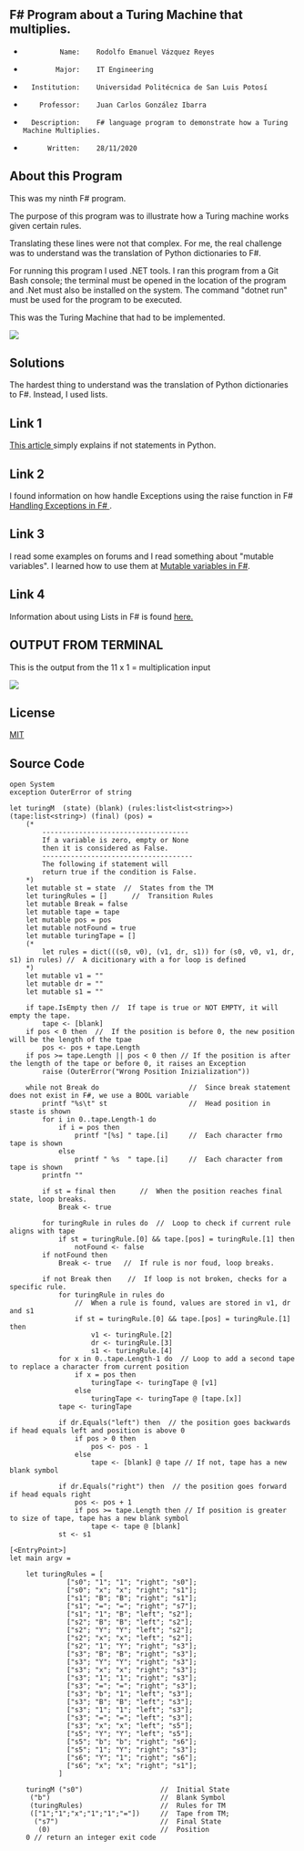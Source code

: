 ## F# Program about a Turing Machine that multiplies.

 *              Name:    Rodolfo Emanuel Vázquez Reyes
 *             Major:    IT Engineering
 *       Institution:    Universidad Politécnica de San Luis Potosí
 *         Professor:    Juan Carlos González Ibarra
 *       Description:    F# language program to demonstrate how a Turing Machine Multiplies. 
 *           Written:    28/11/2020

## About this Program 
This was my ninth F# program.

The purpose of this program was to illustrate how a Turing machine works given certain rules. 

Translating these lines were not that complex. For me, the real challenge was to understand was the translation of Python dictionaries to F#. 

For running this program I used .NET tools.
I ran this program from a Git Bash console; the terminal must be opened in the location of the program and .Net must also
be installed on the system. The command "dotnet run" must be used for the program to be executed. 

This was the Turing Machine that had to be implemented.

<img src="images/TM.png"> 

## Solutions
The hardest thing to understand was the translation of Python dictionaries to F#. 
Instead, I used lists. 

## Link 1
[ This article ](https://www.jquery-az.com/4-demos-python-if-not-and-not-in-operator/#:~:text=In%20Python%2C%20if%20a%20variable,the%20value%20of%20x%20%3D%200.)
simply explains if not statements in Python. 

## Link 2
I found information on how handle Exceptions using the raise function in F# [ Handling Exceptions in F# ](https://docs.microsoft.com/en-us/dotnet/fsharp/language-reference/exception-handling/the-raise-function).

## Link 3
I read some examples on forums and I read something about "mutable variables". I learned how to 
use them at [Mutable variables in F#]( https://docs.microsoft.com/en-us/dotnet/fsharp/language-reference/values/#:~:text=of%20functional%20programming.-,Mutable%20Variables,be%20modified%20in%20incorrect%20ways. ).

## Link 4
Information about using Lists in F# is found [here.](https://docs.microsoft.com/en-us/dotnet/fsharp/language-reference/lists) 


## OUTPUT FROM TERMINAL
This is the output from the 11 x 1 = multiplication input

<img src="images/dotnet.png"> 



## License
[MIT](https://choosealicense.com/licenses/mit/)


## Source Code
```F#
open System
exception OuterError of string

let turingM  (state) (blank) (rules:list<list<string>>) (tape:list<string>) (final) (pos) =
    (*
        ------------------------------------
        If a variable is zero, empty or None 
        then it is considered as False.
        -------------------------------------
        The following if statement will
        return true if the condition is False.
    *)
    let mutable st = state  //  States from the TM
    let turingRules = []      //  Transition Rules
    let mutable Break = false
    let mutable tape = tape
    let mutable pos = pos
    let mutable notFound = true
    let mutable turingTape = []  
    (*
        let rules = dict(((s0, v0), (v1, dr, s1)) for (s0, v0, v1, dr, s1) in rules) //  A dicitionary with a for loop is defined
    *)
    let mutable v1 = ""
    let mutable dr = ""
    let mutable s1 = ""
      
    if tape.IsEmpty then //  If tape is true or NOT EMPTY, it will empty the tape. 
        tape <- [blank]
    if pos < 0 then  //  If the position is before 0, the new position will be the length of the tpae
        pos <- pos + tape.Length
    if pos >= tape.Length || pos < 0 then // If the position is after the length of the tape or before 0, it raises an Exception
        raise (OuterError("Wrong Position Inizialization"))
    
    while not Break do                      //  Since break statement does not exist in F#, we use a BOOL variable
        printf "%s\t" st                    //  Head position in staste is shown 
        for i in 0..tape.Length-1 do 
            if i = pos then               
                printf "[%s] " tape.[i]     //  Each character frmo tape is shown
            else                
                printf " %s  " tape.[i]     //  Each character from tape is shown
        printfn ""
       
        if st = final then      //  When the position reaches final state, loop breaks.
            Break <- true
        
        for turingRule in rules do  //  Loop to check if current rule aligns with tape
            if st = turingRule.[0] && tape.[pos] = turingRule.[1] then  
                notFound <- false
        if notFound then
            Break <- true   //  If rule is nor foud, loop breaks.

        if not Break then    //  If loop is not broken, checks for a specific rule.
            for turingRule in rules do 
                //  When a rule is found, values are stored in v1, dr and s1           
                if st = turingRule.[0] && tape.[pos] = turingRule.[1] then
                    v1 <- turingRule.[2] 
                    dr <- turingRule.[3]
                    s1 <- turingRule.[4]
            for x in 0..tape.Length-1 do  // Loop to add a second tape to replace a character from current position 
                if x = pos then
                    turingTape <- turingTape @ [v1]
                else
                    turingTape <- turingTape @ [tape.[x]]
            tape <- turingTape
            
            if dr.Equals("left") then  // the position goes backwards if head equals left and position is above 0 
                if pos > 0 then 
                    pos <- pos - 1                
                else
                    tape <- [blank] @ tape // If not, tape has a new blank symbol
           
            if dr.Equals("right") then  // the position goes forward if head equals right
                pos <- pos + 1 
                if pos >= tape.Length then // If position is greater to size of tape, tape has a new blank symbol
                    tape <- tape @ [blank] 
            st <- s1

[<EntryPoint>]
let main argv =
    
    let turingRules = [ 
              ["s0"; "1"; "1"; "right"; "s0"];
              ["s0"; "x"; "x"; "right"; "s1"];
              ["s1"; "B"; "B"; "right"; "s1"];
              ["s1"; "="; "="; "right"; "s7"];
              ["s1"; "1"; "B"; "left"; "s2"];
              ["s2"; "B"; "B"; "left"; "s2"];
              ["s2"; "Y"; "Y"; "left"; "s2"];
              ["s2"; "x"; "x"; "left"; "s2"];
              ["s2"; "1"; "Y"; "right"; "s3"];
              ["s3"; "B"; "B"; "right"; "s3"];
              ["s3"; "Y"; "Y"; "right"; "s3"];
              ["s3"; "x"; "x"; "right"; "s3"];
              ["s3"; "1"; "1"; "right"; "s3"];
              ["s3"; "="; "="; "right"; "s3"];
              ["s3"; "b"; "1"; "left"; "s3"];
              ["s3"; "B"; "B"; "left"; "s3"];
              ["s3"; "1"; "1"; "left"; "s3"];
              ["s3"; "="; "="; "left"; "s3"];
              ["s3"; "x"; "x"; "left"; "s5"];
              ["s5"; "Y"; "Y"; "left"; "s5"];
              ["s5"; "b"; "b"; "right"; "s6"];
              ["s5"; "1"; "Y"; "right"; "s3"];
              ["s6"; "Y"; "1"; "right"; "s6"];
              ["s6"; "x"; "x"; "right"; "s1"];  
            ]

    turingM ("s0")                   //  Initial State
     ("b")                           //  Blank Symbol   
     (turingRules)                   //  Rules for TM
     (["1";"1";"x";"1";"1";"="])     //  Tape from TM;   
      ("s7")                         //  Final State
       (0)                           //  Position
    0 // return an integer exit code